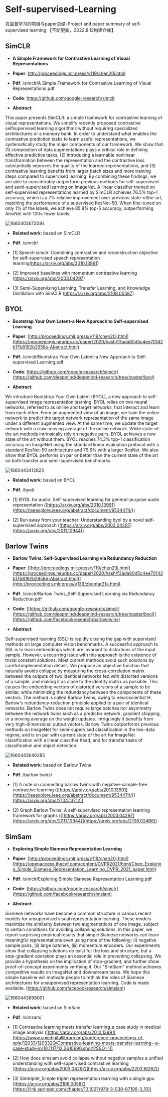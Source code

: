 # Self-supervised-Learning
自监督学习的项目与paper总结-Project and paper summary of self-supervised learning
【不断更新，2022.8.12构建仓库】

## SimCLR
- **A Simple Framework for Contrastive Learning of Visual Representations**

- **Paper**: http://proceedings.mlr.press/v119/chen20j.html

- **Pdf**: /simclr/A Simple Framework for Contrastive Learning of Visual Representations.pdf

- **Code**: https://github.com/google-research/simclr

- **Abstract**: 

This paper presents SimCLR: a simple framework for contrastive learning of visual representations. We simplify recently proposed contrastive selfsupervised learning algorithms without requiring specialized architectures or a memory bank. In order to understand what enables the contrastive prediction tasks to learn useful representations, we systematically study the major components of our framework. We show that (1) composition of data augmentations plays a critical role in defining effective predictive tasks, (2) introducing a learnable nonlinear transformation between the representation and the contrastive loss substantially improves the quality of the learned representations, and (3) contrastive learning benefits from larger batch sizes and more training steps compared to supervised learning. By combining these findings, we are able to considerably outperform previous methods for self-supervised and semi-supervised learning on ImageNet. A linear classifier trained on self-supervised representations learned by SimCLR achieves 76.5% top-1 accuracy, which is a 7% relative improvement over previous state-ofthe-art, matching the performance of a supervised ResNet-50. When fine-tuned on only 1% of the labels, we achieve 85.8% top-5 accuracy, outperforming AlexNet with 100× fewer labels.

![1660403672094](https://user-images.githubusercontent.com/110955859/184500227-37e98b1a-3c57-4c05-b4e2-76c3f2640cfe.png)

- **Related work**: based on SimCLR

- **Pdf**: /simclr/<br>

- [1] Speech simclr: Combining contrastive and reconstruction objective for self-supervised speech representation learning(https://arxiv.org/abs/2010.13991)<br>
- [2] Improved baselines with momentum contrastive learning (https://arxiv.org/abs/2003.04297)<br>
- [3] Semi-Supervising Learning, Transfer Learning, and Knowledge Distillation with SimCLR (https://arxiv.org/abs/2108.00587)<br>

## BYOL
- **Bootstrap Your Own Latent-a New Approach to Self-supervised Learning**

- **Paper**: [http://proceedings.mlr.press/v119/chen20j.html](https://proceedings.neurips.cc/paper/2020/hash/f3ada80d5c4ee70142b17b8192b2958e-Abstract.html)

- **Pdf**: /simclr/Bootstrap Your Own Latent-a New Approach to Self-supervised Learning.pdf

- **Code**: [https://github.com/google-research/simclr](https://github.com/deepmind/deepmind-research/tree/master/byol)

- **Abstract**: 

We introduce Bootstrap Your Own Latent (BYOL), a new approach to self-supervised image representation learning. BYOL relies on two neural networks, referred to as online and target networks, that interact and learn from each other. From an augmented view of an image, we train the online network to predict the target network representation of the same image under a different augmented view. At the same time, we update the target network with a slow-moving average of the online network. While state-of-the art methods intrinsically rely on negative pairs, BYOL achieves a new state of the art without them. BYOL reaches 74.3% top-1 classification accuracy on ImageNet using the standard linear evaluation protocol with a standard ResNet-50 architecture and 79.6% with a larger ResNet. We also show that BYOL performs on par or better than the current state of the art on both transfer and semi-supervised benchmarks.

![1660443412823](https://user-images.githubusercontent.com/110955859/184519725-a3c1c110-fd09-47f9-80db-647a8caa4347.png)


- **Related work**: based on BYOL

- **Pdf**: /byol/<br>

- [1] BYOL for audio: Self-supervised learning for general-purpose audio representation ([https://arxiv.org/abs/2010.13991](https://ieeexplore.ieee.org/abstract/document/9534474/))<br>
- [2] Run away from your teacher: Understanding byol by a novel self-supervised approach ([https://arxiv.org/abs/2003.04297](https://arxiv.org/abs/2011.10944))<br>



## Barlow Twins
- **Barlow Twins: Self-Supervised Learning via Redundancy Reduction**

- **Paper**: [[http://proceedings.mlr.press/v119/chen20j.html](https://proceedings.neurips.cc/paper/2020/hash/f3ada80d5c4ee70142b17b8192b2958e-Abstract.html)](http://proceedings.mlr.press/v139/zbontar21a.html)

- **Pdf**: /simclr/Barlow Twins_Self-Supervised Learning via Redundancy Reduction.pdf

- **Code**: [[https://github.com/google-research/simclr](https://github.com/deepmind/deepmind-research/tree/master/byol)](https://github.com/facebookresearch/barlowtwins)

- **Abstract**: 

Self-supervised learning (SSL) is rapidly closing the gap with supervised methods on large computer vision benchmarks. A successful approach to SSL is to learn embeddings which are invariant to distortions of the input sample. However, a recurring issue with this approach is the existence of trivial constant solutions. Most current methods avoid such solutions by careful implementation details. We propose an objective function that naturally avoids collapse by measuring the cross-correlation matrix between the outputs of two identical networks fed with distorted versions of a sample, and making it as close to the identity matrix as possible. This causes the embedding vectors of distorted versions of a sample to be similar, while minimizing the redundancy between the components of these vectors. The method is called Barlow Twins, owing to neuroscientist H. Barlow's redundancy-reduction principle applied to a pair of identical networks. Barlow Twins does not require large batches nor asymmetry between the network twins such as a predictor network, gradient stopping, or a moving average on the weight updates. Intriguingly it benefits from very high-dimensional output vectors. Barlow Twins outperforms previous methods on ImageNet for semi-supervised classification in the low-data regime, and is on par with current state of the art for ImageNet classification with a linear classifier head, and for transfer tasks of classification and object detection.

![1660443646285](https://user-images.githubusercontent.com/110955859/184519795-87bff4dc-d12b-4fd9-9443-e2d970d549cd.png)


- **Related work**: based on Barlow Twins

- **Pdf**: /barlow twins/<br>

- [1] A note on connecting barlow twins with negative-sample-free contrastive learning ([[https://arxiv.org/abs/2010.13991](https://ieeexplore.ieee.org/abstract/document/9534474/)](https://arxiv.org/abs/2104.13712))<br>
- [2] Graph Barlow Twins: A self-supervised representation learning framework for graphs ([[https://arxiv.org/abs/2003.04297](https://arxiv.org/abs/2011.10944)](https://arxiv.org/abs/2106.02466))<br>



## SimSam
- **Exploring Simple Siamese Representation Learning**

- **Paper**: [http://proceedings.mlr.press/v119/chen20j.html](https://openaccess.thecvf.com/content/CVPR2021/html/Chen_Exploring_Simple_Siamese_Representation_Learning_CVPR_2021_paper.html)

- **Pdf**: /simclr/Exploring Simple Siamese Representation Learning.pdf

- **Code**: [https://github.com/google-research/simclr](https://github.com/facebookresearch/simsiam)

- **Abstract**: 

Siamese networks have become a common structure in various recent models for unsupervised visual representation learning. These models maximize the similarity between two augmentations of one image, subject to certain conditions for avoiding collapsing solutions. In this paper, we report surprising empirical results that simple Siamese networks can learn meaningful representations even using none of the following: (i) negative sample pairs, (ii) large batches, (iii) momentum encoders. Our experiments show that collapsing solutions do exist for the loss and structure, but a stop-gradient operation plays an essential role in preventing collapsing. We provide a hypothesis on the implication of stop-gradient, and further show proof-of-concept experiments verifying it. Our "SimSiam" method achieves competitive results on ImageNet and downstream tasks. We hope this simple baseline will motivate people to rethink the roles of Siamese architectures for unsupervised representation learning. Code is made available. (https://github.com/facebookresearch/simsiam)


![1660443898001](https://user-images.githubusercontent.com/110955859/184519886-f923f2e9-6caf-4de0-9d4e-fa2541a83d12.png)

- **Related work**: based on SimSam

- **Pdf**: /simsam/<br>

- [1] Contrastive learning meets transfer learning_a case study in medical image analysis ([https://arxiv.org/abs/2010.13991](https://www.spiedigitallibrary.org/conference-proceedings-of-spie/12033/120332Q/Contrastive-learning-meets-transfer-learning--a-case-study-in/10.1117/12.2610990.short?SSO=1))<br>
- [2] How does simsiam avoid collapse without negative samples a unified understanding with self-supervised contrastive learning ([https://arxiv.org/abs/2003.04297](https://arxiv.org/abs/2203.16262))<br>
- [3] Simtriplet_Simple triplet representation learning with a single gpu ([https://arxiv.org/abs/2108.00587](https://link.springer.com/chapter/10.1007/978-3-030-87196-3_10))<br>

